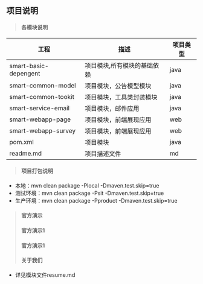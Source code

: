 ## 项目说明
>#### 各模块说明
 工程           			| 描述              | 项目类型
 -------------|-------------|-----  
 smart-basic-depengent   	| 项目模块,所有模块的基础依赖      			| java	  
 smart-common-model      	| 项目模块，公告模型模块			| java	  
 smart-common-tookit    	| 项目模块，工具类封装模块			| java	
 smart-service-email        | 项目模块，邮件应用    			| java	 
 smart-webapp-page     	    | 项目模块，前端展现应用			| web	  
 smart-webapp-survey     	| 项目模块，前端展现应用			| web	
 pom.xml                 	| 项目模块			| java	  
 readme.md               	| 项目描述文件		| md 	  
>#### 项目打包说明
* 本地：mvn clean package -Plocal -Dmaven.test.skip=true
* 测试环境：mvn clean package -Psit -Dmaven.test.skip=true
* 生产环境：mvn clean package -Pproduct -Dmaven.test.skip=true

>#### 官方演示
>#### 官方演示1
>#### 官方演示1
>#### 关于我们
* 详见模块文件resume.md

